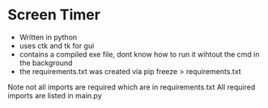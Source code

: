 # Screen Timer

- Written in python
- uses ctk and tk for gui
- contains a compiled exe file, dont know how to run it wihtout the cmd in the background
- the requirements.txt was created via pip freeze > requirements.txt
  
Note not all imports are required which are in requirements.txt
All required imports are listed in main.py
